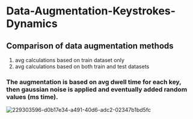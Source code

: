 # Data-Augmentation-Keystrokes-Dynamics

## Comparison of data augmentation methods
1) avg calculations based on train dataset only
2) avg calculations based on both train and test datasets

### The augmentation is based on avg dwell time for each key, then gaussian noise is applied and eventually added random values (ms time).

![229303596-d0b17e34-a491-40d6-adc2-02347b1bd5fc](https://user-images.githubusercontent.com/19922252/229303652-0014571f-99ac-406d-83c5-169e8eadd184.jpg)
